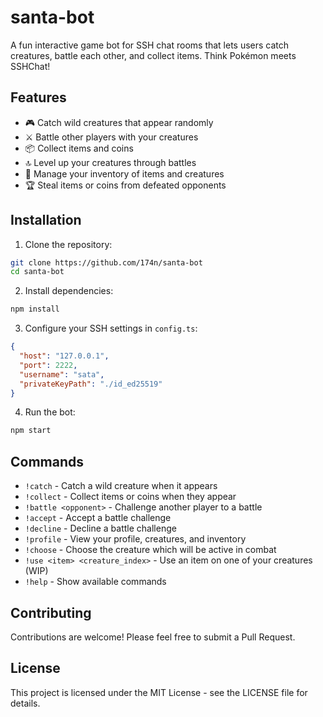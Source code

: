 # santa-bot

A fun interactive game bot for SSH chat rooms that lets users catch creatures, battle each other, and collect items. Think Pokémon meets SSHChat!

## Features

- 🎮 Catch wild creatures that appear randomly
- ⚔️ Battle other players with your creatures
- 📦 Collect items and coins
- 🔝 Level up your creatures through battles
- 💼 Manage your inventory of items and creatures
- 🏆 Steal items or coins from defeated opponents

## Installation

1. Clone the repository:
```bash
git clone https://github.com/174n/santa-bot
cd santa-bot
```

2. Install dependencies:
```bash
npm install
```

3. Configure your SSH settings in `config.ts`:
```json
{
  "host": "127.0.0.1",
  "port": 2222,
  "username": "sata",
  "privateKeyPath": "./id_ed25519"
}
```

4. Run the bot:
```bash
npm start
```

## Commands

- `!catch` - Catch a wild creature when it appears
- `!collect` - Collect items or coins when they appear
- `!battle <opponent>` - Challenge another player to a battle
- `!accept` - Accept a battle challenge
- `!decline` - Decline a battle challenge
- `!profile` - View your profile, creatures, and inventory
- `!choose` - Choose the creature which will be active in combat
- `!use <item> <creature_index>` - Use an item on one of your creatures (WIP)
- `!help` - Show available commands

## Contributing

Contributions are welcome! Please feel free to submit a Pull Request.

## License

This project is licensed under the MIT License - see the LICENSE file for details.
